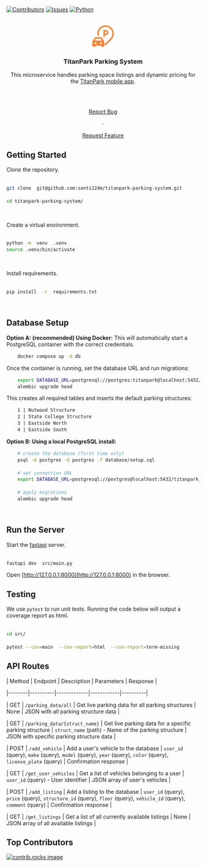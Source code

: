
  

<a  id="readme-top"></a>

  

[![Contributors][contributors-shield]][contributors-url] [![Issues][issues-shield]][issues-url] [![Python][Python]][Python-url]

  

<!-- PROJECT LOGO -->

<br />

<div align="center">

<a  href="https://github.com/santi224m/titanpark-parking-system">

<img  src="/assets/img/parking.svg"  alt="Logo"  height="60">

</a>

  

<h3 align="center">TitanPark Parking System</h3>

  

<p align="center">

This microservice handles parking space listings and dynamic pricing for the <a  href="https://github.com/nathanchamorro1/titanpark">TitanPark mobile app</a>.

<br />

<br />

<a  href="https://github.com/santi224m/titanpark-parking-system/issues/new?labels=bug&template=bug-report---.md">Report Bug</a>

·

<a  href="https://github.com/santi224m/titanpark-parking-system/issues/new?labels=enhancement&template=feature-request---.md">Request Feature</a>

</p>

</div>

  

<!-- GETTING STARTED -->

##  Getting Started

  

Clone the repository.

  

```bash

git clone  git@github.com:santi224m/titanpark-parking-system.git

cd titanpark-parking-system/

```

<br />

  

Create a virtual environment.

  

```bash

python -m  venv  .venv
source .venv/bin/activate

```

<br />

  

Install requirements.

  

```bash

pip install  -r  requirements.txt

```

<br />

  

## Database Setup

**Option A: (recommended) Using Docker:**
This will automatically start a PostgreSQL container with the correct credentials.

```bash
    docker compose up -d db
```

Once the container is running, set the database URL and run migrations:
```bash
    export DATABASE_URL=postgresql://postgres:titanpark@localhost:5432/titanpark_parking_system
    alembic upgrade head
```

This creates all required tables and inserts the default parking structures:

```bash
    1 | Nutwood Structure  
    2 | State College Structure  
    3 | Eastside North  
    4 | Eastside South
```

**Option B: Using a local PostgreSQL install:**

```bash
    # create the database (first time only)
    psql -U postgres -d postgres -f database/setup.sql
    
    # set connection URL
    export DATABASE_URL=postgresql://postgres@localhost:5432/titanpark_parking_system
    
    # apply migrations
    alembic upgrade head
```
  

<br />

  ## Run the Server

Start the [fastapi](https://fastapi.tiangolo.com/) server.

  

```bash

fastapi dev  src/main.py

```

  

Open [http://127.0.0.1:8000](http://127.0.0.1:8000) in the browser.

  

##  Testing

  

We use ```pytest``` to run unit tests. Running the code below will output a coverage report as html.

  

```bash

cd src/

pytest --cov=main  --cov-report=html  --cov-report=term-missing

```

  

##  API Routes

  

| Method | Endpoint | Description | Parameters | Response |

|--------|----------|-------------|------------|----------|

| GET | `/parking_data/all` | Get live parking data for all parking structures | None | JSON with all parking structure data |

| GET | `/parking_data/{struct_name}` | Get live parking data for a specific parking structure | `struct_name` (path) - Name of the parking structure | JSON with specific parking structure data |

| POST | `/add_vehicle` | Add a user's vehicle to the database | `user_id` (query), `make` (query), `model` (query), `year` (query), `color` (query), `license_plate` (query) | Confirmation response |

| GET | `/get_user_vehicles` | Get a list of vehicles belonging to a user | `user_id` (query) - User identifier | JSON array of user's vehicles |

| POST | `/add_listing` | Add a listing to the database | `user_id` (query), `price` (query), `structure_id` (query), `floor` (query), `vehicle_id` (query), `comment` (query) | Confirmation response |

| GET | `/get_listings` | Get a list of all currently available listings | None | JSON array of all available listings |

  

##  Top Contributors

  

<a  href="https://github.com/santi224m/titanpark-parking-system/graphs/contributors">

<img  src="https://contrib.rocks/image?repo=santi224m/titanpark-parking-system"  alt="contrib.rocks image" />

</a>

  

<!-- MARKDOWN LINKS & IMAGES -->

[contributors-shield]: https://img.shields.io/github/contributors/santi224m/titanpark-parking-system.svg?style=for-the-badge

[contributors-url]: https://github.com/santi224m/titanpark-parking-system/graphs/contributors

[issues-shield]: https://img.shields.io/github/issues/santi224m/titanpark-parking-system.svg?style=for-the-badge

[issues-url]: https://github.com/santi224m/titanpark-parking-system/issues

  

[Python]: https://img.shields.io/badge/python-000000?style=for-the-badge&logo=python

[Python-url]: https://www.python.org/